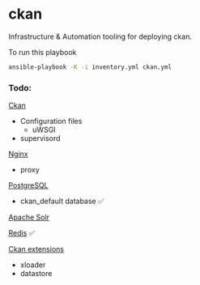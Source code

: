 # ckan
Infrastructure &amp; Automation tooling for deploying ckan.

To run this playbook

```bash
ansible-playbook -K -i inventory.yml ckan.yml
```

<h3>Todo:</h3>

<u>Ckan</u>
- Configuration files
    - uWSGI
- supervisord

<u>Nginx</u>
- proxy

<u>PostgreSQL</u>
- ckan_default database ✅

<u>Apache Solr</u>

<u>Redis</u> ✅

<u>Ckan extensions</u>
- xloader
- datastore

